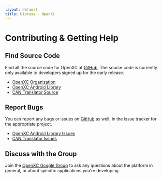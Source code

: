 ```yaml
---
layout: default
title: Discuss - OpenXC
---
```


<div class="page-header">
    <h1>Contributing & Getting Help</h1>
</div>

<div class="page-header">
    <h2>Find Source Code</h2>
</div>

<p>
    Find all the source code for OpenXC at
    <a href="https://github.com/openxc">GitHub</a>. The source code is currently
    only available to developers signed up for the early release.
</p>

* [OpenXC Organization](https://github.com/openxc)
* [OpenXC Android Library](https://github.com/openxc/openxc-android)
* [CAN Translator Source](https://github.com/openxc/cantranslator)

<div class="page-header">
    <h2>Report Bugs</h2>
</div>

<p> You can report any bugs or issues on
<a href="https://github.com/openxc">GitHub</a> as well, in the issue tracker for
the appropriate project.</p>

* [OpenXC Android Library Issues](https://github.com/openxc/openxc-android/issues)
* [CAN Translator Issues](https://github.com/openxc/cantranslator/issues)

<div class="page-header">
    <h2>Discuss with the Group</h2>
</div>

<p>Join the <a href="http://groups.google.com/group/openxc">
    OpenXC Google Group</a> to ask any questions about the platform in
    general, or about specific applications you're developing.
    </p>

